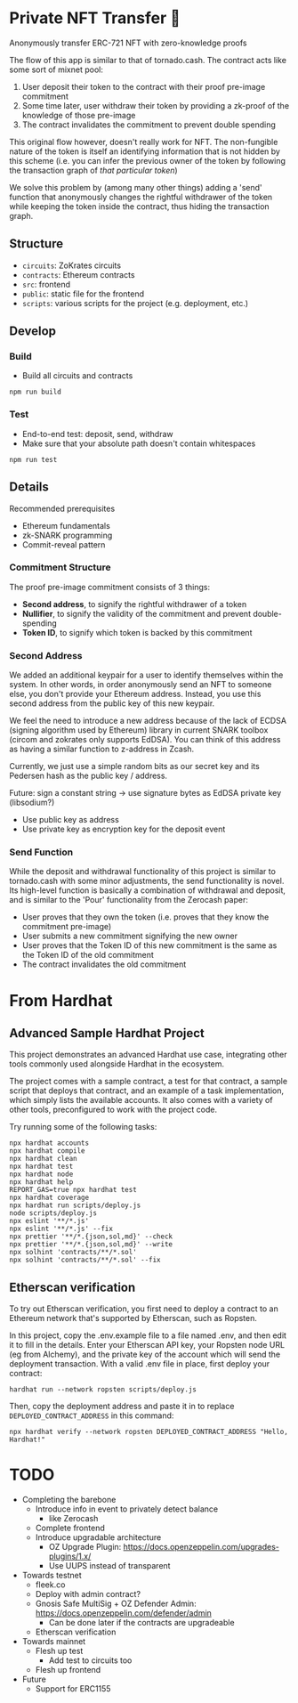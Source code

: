 # Private NFT Transfer 🎨

Anonymously transfer ERC-721 NFT with zero-knowledge proofs

The flow of this app is similar to that of tornado.cash. The contract acts like some sort of mixnet pool:

1. User deposit their token to the contract with their proof pre-image commitment
2. Some time later, user withdraw their token by providing a zk-proof of the knowledge of those pre-image
3. The contract invalidates the commitment to prevent double spending

This original flow however, doesn't really work for NFT. The non-fungible nature of the token is itself an identifying information that is not hidden by this scheme (i.e. you can infer the previous owner of the token by following the transaction graph of _that particular token_)

We solve this problem by (among many other things) adding a 'send' function that anonymously changes the rightful withdrawer of the token while keeping the token inside the contract, thus hiding the transaction graph.

## Structure
- `circuits`: ZoKrates circuits
- `contracts`: Ethereum contracts
- `src`: frontend
- `public`: static file for the frontend
- `scripts`: various scripts for the project (e.g. deployment, etc.)

## Develop

### Build

- Build all circuits and contracts

```
npm run build
```

### Test

- End-to-end test: deposit, send, withdraw
- Make sure that your absolute path doesn't contain whitespaces

```
npm run test
```

## Details

Recommended prerequisites

- Ethereum fundamentals
- zk-SNARK programming
- Commit-reveal pattern

### Commitment Structure

The proof pre-image commitment consists of 3 things:

- **Second address**, to signify the rightful withdrawer of a token
- **Nullifier**, to signify the validity of the commitment and prevent double-spending
- **Token ID**, to signify which token is backed by this commitment

### Second Address

We added an additional keypair for a user to identify themselves within the system. In other words, in order anonymously send an NFT to someone else, you don't provide your Ethereum address. Instead, you use this second address from the public key of this new keypair.

We feel the need to introduce a new address because of the lack of ECDSA (signing algorithm used by Ethereum) library in current SNARK toolbox (circom and zokrates only supports EdDSA). You can think of this address as having a similar function to z-address in Zcash.

Currently, we just use a simple random bits as our secret key and its Pedersen hash as the public key / address.

Future: sign a constant string -> use signature bytes as EdDSA private key (libsodium?)

- Use public key as address
- Use private key as encryption key for the deposit event

### Send Function

While the deposit and withdrawal functionality of this project is similar to tornado.cash with some minor adjustments, the send functionality is novel. Its high-level function is basically a combination of withdrawal and deposit, and is similar to the 'Pour' functionality from the Zerocash paper:

- User proves that they own the token (i.e. proves that they know the commitment pre-image)
- User submits a new commitment signifying the new owner
- User proves that the Token ID of this new commitment is the same as the Token ID of the old commitment
- The contract invalidates the old commitment

# From Hardhat

## Advanced Sample Hardhat Project

This project demonstrates an advanced Hardhat use case, integrating other tools commonly used alongside Hardhat in the ecosystem.

The project comes with a sample contract, a test for that contract, a sample script that deploys that contract, and an example of a task implementation, which simply lists the available accounts. It also comes with a variety of other tools, preconfigured to work with the project code.

Try running some of the following tasks:

```shell
npx hardhat accounts
npx hardhat compile
npx hardhat clean
npx hardhat test
npx hardhat node
npx hardhat help
REPORT_GAS=true npx hardhat test
npx hardhat coverage
npx hardhat run scripts/deploy.js
node scripts/deploy.js
npx eslint '**/*.js'
npx eslint '**/*.js' --fix
npx prettier '**/*.{json,sol,md}' --check
npx prettier '**/*.{json,sol,md}' --write
npx solhint 'contracts/**/*.sol'
npx solhint 'contracts/**/*.sol' --fix
```

## Etherscan verification

To try out Etherscan verification, you first need to deploy a contract to an Ethereum network that's supported by Etherscan, such as Ropsten.

In this project, copy the .env.example file to a file named .env, and then edit it to fill in the details. Enter your Etherscan API key, your Ropsten node URL (eg from Alchemy), and the private key of the account which will send the deployment transaction. With a valid .env file in place, first deploy your contract:

```shell
hardhat run --network ropsten scripts/deploy.js
```

Then, copy the deployment address and paste it in to replace `DEPLOYED_CONTRACT_ADDRESS` in this command:

```shell
npx hardhat verify --network ropsten DEPLOYED_CONTRACT_ADDRESS "Hello, Hardhat!"
```

# TODO

- Completing the barebone
  - Introduce info in event to privately detect balance
    - like Zerocash
  - Complete frontend
  - Introduce upgradable architecture
    - OZ Upgrade Plugin: https://docs.openzeppelin.com/upgrades-plugins/1.x/
    - Use UUPS instead of transparent
- Towards testnet
  - fleek.co
  - Deploy with admin contract?
  - Gnosis Safe MultiSig + OZ Defender Admin: https://docs.openzeppelin.com/defender/admin
    - Can be done later if the contracts are upgradeable
  - Etherscan verification
- Towards mainnet
  - Flesh up test
    - Add test to circuits too
  - Flesh up frontend
- Future
  - Support for ERC1155
